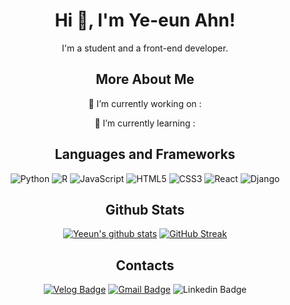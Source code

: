 <div align=center><h1> Hi 👋, I'm Ye-eun Ahn! </h1></div>

<div align=center>
 I'm a student and a front-end developer.
 
## More About Me
🔭 I’m currently working on : 
 
🌱 I’m currently learning : 

## Languages and Frameworks
![Python](https://img.shields.io/badge/Python-3776AB.svg?&style=flat-&logo=Python&logoColor=white)
![R](https://img.shields.io/badge/R-276DC3.svg?&style=flat-&logo=R&logoColor=white)
![JavaScript](https://img.shields.io/badge/JavaScript-F7DF1E.svg?&style=flat-&logo=JavaScript&logoColor=white)
![HTML5](https://img.shields.io/badge/HTML5-E34F26.svg?&style=flat-&logo=HTML5&logoColor=white)
![CSS3](https://img.shields.io/badge/CSS3-1572B6.svg?&style=flat-&logo=CSS3&logoColor=white)
![React](https://img.shields.io/badge/React-61DAFB.svg?&style=flat-&logo=React&logoColor=white)
![Django](https://img.shields.io/badge/Django-092E20.svg?&style=flat-&logo=Django&logoColor=white)


## Github Stats
<!--  
[![Top Langs](https://github-readme-stats.vercel.app/api/top-langs/?username=dksdpdms520&layout=compact)](https://github.com/anuraghazra/github-readme-stats) -->


[![Yeeun's github stats](https://github-readme-stats.vercel.app/api?username=dksdpdms520&show_icons=true&theme=graywhite)](https://github.com/anuraghazra/github-readme-stats)
[![GitHub Streak](https://github-readme-streak-stats.herokuapp.com/?user=dksdpdms520&theme=default)](https://git.io/streak-stats)

 
## Contacts
[![Velog Badge](http://img.shields.io/badge/-Velog%20-black?style=flat-&logo=velog&link=https://velog.io/@dksdpdms520/)](https://velog.io/@dksdpdms520)
[![Gmail Badge](https://img.shields.io/badge/Gmail-d14836?style=flat-&logo=Gmail&logoColor=white&link=mailto:dksdpdms520@gmail.com)](mailto:dksdpdms520@gmail.com)
![Linkedin Badge](https://img.shields.io/badge/-LinkedIn-blue?style=flat-&logo=Linkedin&logoColor=white)
 
 </div>
